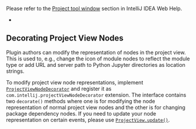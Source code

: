 [//]: # (title: Project View)

<!-- Copyright 2000-2022 JetBrains s.r.o. and other contributors. Use of this source code is governed by the Apache 2.0 license that can be found in the LICENSE file. -->

Please refer to the [Project tool window](https://www.jetbrains.com/help/idea/project-tool-window.html) section in IntelliJ IDEA Web Help.

* [](tree_structure_view.md)

## Decorating Project View Nodes

Plugin authors can modify the representation of nodes in the project view.
This is used to, e.g., change the icon of module nodes to reflect the module type or add URL and server path
to Python Jupyter directories as location strings.

To modify project view node representations, implement
[`ProjectViewNodeDecorator`](upsource:///platform/lang-impl/src/com/intellij/ide/projectView/ProjectViewNodeDecorator.java)
and register it as `com.intellij.projectViewNodeDecorator` extension.
The interface contains two `decorate()` methods where one is for modifying the node representation
of normal project view nodes and the other is for changing package dependency nodes.
If you need to update your node representation on certain events, please use
[`ProjectView.update()`](upsource:///platform/lang-impl/src/com/intellij/ide/projectView/ProjectView.java).
